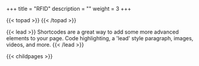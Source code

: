 +++
title = "RFID"
description = ""
weight = 3
+++

{{< topad >}}
{{< /topad >}}


{{< lead >}}
Shortcodes are a great way to add some more advanced elements to your page. Code highlighting, a 'lead' style paragraph, images, videos, and more.
{{< /lead >}}

{{< childpages >}}